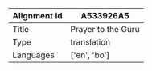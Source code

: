 |Alignment id | A533926A5
| --- | --- 
|Title | Prayer to the Guru 
|Type | translation
|Languages | ['en', 'bo']